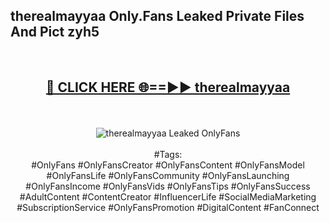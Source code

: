 <h2>therealmayyaa Only.Fans Leaked Private Files And Pict zyh5</h2>
<br>
<div align="center">
<h2><a href="https://mediafiles.top/therealmayyaa" rel="nofollow">🔴 CLICK HERE 🌐==►► therealmayyaa</a></h2>
<br>
<br>
<a href="https://mediafiles.top/therealmayyaa" rel="nofollow" data-target="animated-image.originalLink"><img src="https://i.ibb.co.com/WyWwxjT/player-gif2.gif" alt="therealmayyaa Leaked OnlyFans" style="max-width: 100%; display: inline-block;" data-target="animated-image.originalImage"></a>
<br><br>
#Tags:
<br>
#OnlyFans #OnlyFansCreator #OnlyFansContent #OnlyFansModel #OnlyFansLife #OnlyFansCommunity #OnlyFansLaunching #OnlyFansIncome #OnlyFansVids #OnlyFansTips #OnlyFansSuccess #AdultContent #ContentCreator #InfluencerLife #SocialMediaMarketing #SubscriptionService #OnlyFansPromotion #DigitalContent #FanConnect
</div>
<br>